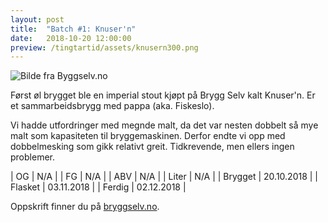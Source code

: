 ```yaml
---
layout: post
title:  "Batch #1: Knuser'n"
date:   2018-10-20 12:00:00
preview: /tingtartid/assets/knusern300.png
---
```


![Bilde fra Byggselv.no](/tingtartid/assets/knusern.png)

Først øl brygget ble en imperial stout kjøpt på Brygg Selv kalt Knuser'n. Er et sammarbeidsbrygg med pappa (aka. Fiskeslo).

Vi hadde utfordringer med megnde malt, da det var nesten dobbelt så mye malt som kapasiteten til bryggemaskinen. Derfor endte vi opp med dobbelmesking som gikk relativt greit. Tidkrevende, men ellers ingen problemer.

| OG      | N/A        |
| FG      | N/A        |
| ABV     | N/A        |
| Liter   | N/A        |
| Brygget | 20.10.2018 |
| Flasket | 03.11.2018 |
| Ferdig  | 02.12.2018 |

Oppskrift finner du på [bryggselv.no](https://www.bryggselv.no/finest/105063/knuser-n-imperial-stout-allgrain-%C3%B8lsett-20-liter).
